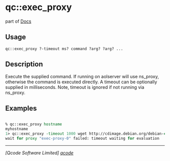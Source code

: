 qc::exec_proxy
==============

part of [Docs](../index.md)

Usage
-----
`
        qc::exec_proxy ?-timeout ms? command ?arg? ?arg? ...
    `

Description
-----------
Execute the supplied command.
        If running on aolserver will use ns_proxy, otherwise the command is executed directly.
        A timeout can be optionally supplied in milliseconds. 
        Note, timeout is ignored if not running via ns_proxy.

Examples
--------
```tcl

% qc::exec_proxy hostname
myhostname
1> qc::exec_proxy -timeout 1000 wget http://cdimage.debian.org/debian-cd/6.0.5/amd64/iso-cd/debian-6.0.5-amd64-CD-1.iso
wait for proxy "exec-proxy-0" failed: timeout waiting for evaluation
```

----------------------------------
*[Qcode Software Limited] [qcode]*

[qcode]: http://www.qcode.co.uk "Qcode Software"
